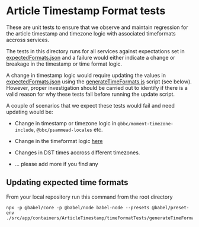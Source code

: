 # Article Timestamp Format tests

These are unit tests to ensure that we observe and maintain regression for the article timestamp and timezone logic with associated timeformats accross services.

The tests in this directory runs for all services against expectations set in [expectedFormats.json](./expectedFormats.json) and a failure would either indicate a change or breakage in the timestamp or time format logic.

A change in timestamp logic would require updating the values in [expectedFormats.json](./expectedFormats.json) using the [generateTimeFormats.js](./generateTimeFormats.js) script (see below). However, proper investigation should be carried out to identify if there is a valid reason for why these tests fail before running the update script.

A couple of scenarios that we expect these tests would fail and need updating would be:

- Change in timestamp or timezone logic in `@bbc/moment-timezone-include`, `@bbc/psammead-locales` etc.

- Change in the timeformat logic [here](../timeFormats) 

- Changes in DST times accross different timezones.

- ... please add more if you find any


## Updating expected time formats
From your local repository run this command from the root directory
```
npx -p @babel/core -p @babel/node babel-node --presets @babel/preset-env ./src/app/containers/ArticleTimestamp/timeFormatTests/generateTimeFormats.js
```

